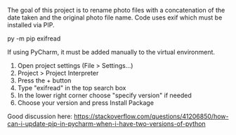 The goal of this project is to rename photo files with a concatenation of the date taken and the original photo file name.
Code uses exif which must be installed via PIP.

py -m pip exifread

If using PyCharm, it must be added manually to the virtual environment. 
1. Open project settings (File > Settings...)
2. Project > Project Interpreter
3. Press the + button 
4. Type "exifread" in the top search box 
5. In the lower right corner choose "specify version" if needed 
6. Choose your version and press Install Package

Good discussion here:
https://stackoverflow.com/questions/41206850/how-can-i-update-pip-in-pycharm-when-i-have-two-versions-of-python
